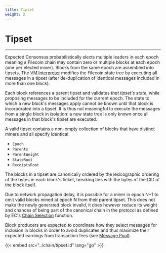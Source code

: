 ```yaml
---
title: Tipset
weight: 2
---
```


# Tipset
---
Expected Consensus probabilistically elects multiple leaders in each epoch meaning a Filecoin chain may contain zero or multiple blocks at each epoch (one per elected miner). Blocks from the same epoch are assembled into tipsets. The [VM Interpreter](systems/filecoin_vm/interpreter/) modifies the Filecoin state tree by executing all messages in a tipset (after de-duplication of identical messages included in more than one block). 

Each block references a parent tipset and validates _that tipset's state_, while proposing messages to be included for the current epoch. The state to which a new block's messages apply cannot be known until that block is incorporated into a tipset. It is thus not meaningful to execute the messages from a single block in isolation: a new state tree is only known once all messages in that block's tipset are executed. 
 
A valid tipset contains a non-empty collection of blocks that have distinct miners and all specify identical:

- `Epoch` 
- `Parents`
- `ParentWeight`
- `StateRoot`
- `ReceiptsRoot`

The blocks in a tipset are canonically ordered by the lexicographic ordering of the bytes in each block's ticket, breaking ties with the bytes of the CID of the block itself.

Due to network propagation delay, it is possible for a miner in epoch N+1 to omit valid blocks mined at epoch N from their parent tipset. This does not make the newly generated block invalid, it does however reduce its weight and chances of being part of the canonical chain in the protocol as defined by EC's [Chain Selection](\missing-link) function.

Block producers are expected to coordinate how they select messages for inclusion in blocks in order to avoid duplicates and thus maximize their expected earnings from transaction fees (see [Message Pool](\missing-link)).

{{< embed src="../chain/tipset.id" lang="go" >}}